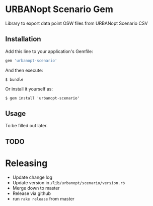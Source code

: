 # URBANopt Scenario Gem 

Library to export data point OSW files from URBANopt Scenario CSV

## Installation

Add this line to your application's Gemfile:

```ruby
gem 'urbanopt-scenario'
```

And then execute:

    $ bundle

Or install it yourself as:

    $ gem install 'urbanopt-scenario'

## Usage

To be filled out later. 

## TODO

# Releasing

* Update change log
* Update version in `/lib/urbanopt/scenario/version.rb`
* Merge down to master
* Release via github
* run `rake release` from master